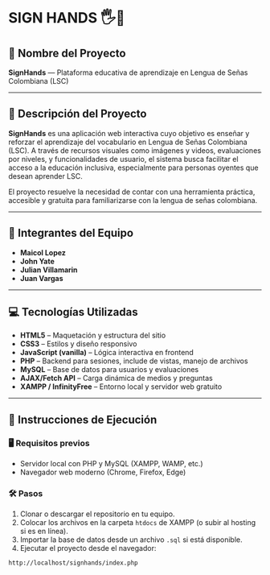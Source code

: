 # SIGN HANDS 🖐📘

## 📌 Nombre del Proyecto
**SignHands** — Plataforma educativa de aprendizaje en Lengua de Señas Colombiana (LSC)

---

## 📖 Descripción del Proyecto

**SignHands** es una aplicación web interactiva cuyo objetivo es enseñar y reforzar el aprendizaje del vocabulario en Lengua de Señas Colombiana (LSC). A través de recursos visuales como imágenes y videos, evaluaciones por niveles, y funcionalidades de usuario, el sistema busca facilitar el acceso a la educación inclusiva, especialmente para personas oyentes que desean aprender LSC.

El proyecto resuelve la necesidad de contar con una herramienta práctica, accesible y gratuita para familiarizarse con la lengua de señas colombiana.

---

## 👥 Integrantes del Equipo

- **Maicol Lopez**
- **John Yate**
- **Julian Villamarin**
- **Juan Vargas**

---

## 💻 Tecnologías Utilizadas

- **HTML5** – Maquetación y estructura del sitio
- **CSS3** – Estilos y diseño responsivo
- **JavaScript (vanilla)** – Lógica interactiva en frontend
- **PHP** – Backend para sesiones, include de vistas, manejo de archivos
- **MySQL** – Base de datos para usuarios y evaluaciones
- **AJAX/Fetch API** – Carga dinámica de medios y preguntas
- **XAMPP / InfinityFree** – Entorno local y servidor web gratuito

---

## 🚀 Instrucciones de Ejecución

### 🖥️ Requisitos previos
- Servidor local con PHP y MySQL (XAMPP, WAMP, etc.)
- Navegador web moderno (Chrome, Firefox, Edge)

### 🛠️ Pasos

1. Clonar o descargar el repositorio en tu equipo.
2. Colocar los archivos en la carpeta `htdocs` de XAMPP (o subir al hosting si es en línea).
3. Importar la base de datos desde un archivo `.sql` si está disponible.
4. Ejecutar el proyecto desde el navegador:

```bash
http://localhost/signhands/index.php
